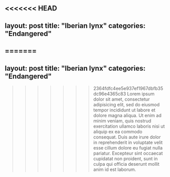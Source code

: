 <<<<<<< HEAD
---
layout: post
title: "Iberian lynx"
categories: "Endangered"
---

=======
---
layout: post
title: "Iberian lynx"
categories: "Endangered"
---

>>>>>>> 2364fdfc4ee5e937ef1967dbfb35dc96e4365c83
Lorem ipsum dolor sit amet, consectetur adipisicing elit, sed do eiusmod tempor incididunt ut labore et dolore magna aliqua. Ut enim ad minim veniam, quis nostrud exercitation ullamco laboris nisi ut aliquip ex ea commodo consequat. Duis aute irure dolor in reprehenderit in voluptate velit esse cillum dolore eu fugiat nulla pariatur. Excepteur sint occaecat cupidatat non proident, sunt in culpa qui officia deserunt mollit anim id est laborum.